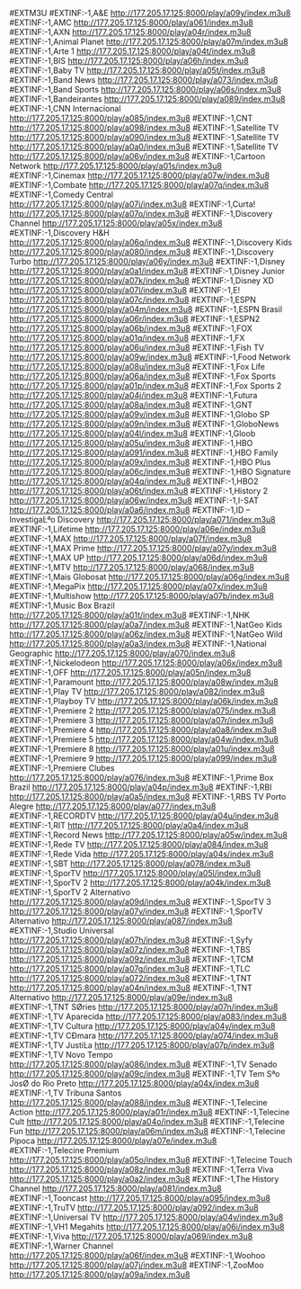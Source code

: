 #EXTM3U
#EXTINF:-1,A&E
http://177.205.17.125:8000/play/a09y/index.m3u8
#EXTINF:-1,AMC
http://177.205.17.125:8000/play/a061/index.m3u8
#EXTINF:-1,AXN
http://177.205.17.125:8000/play/a04r/index.m3u8
#EXTINF:-1,Animal Planet
http://177.205.17.125:8000/play/a07m/index.m3u8
#EXTINF:-1,Arte 1
http://177.205.17.125:8000/play/a04t/index.m3u8
#EXTINF:-1,BIS
http://177.205.17.125:8000/play/a06h/index.m3u8
#EXTINF:-1,Baby TV
http://177.205.17.125:8000/play/a05t/index.m3u8
#EXTINF:-1,Band News
http://177.205.17.125:8000/play/a073/index.m3u8
#EXTINF:-1,Band Sports
http://177.205.17.125:8000/play/a06s/index.m3u8
#EXTINF:-1,Bandeirantes
http://177.205.17.125:8000/play/a089/index.m3u8
#EXTINF:-1,CNN Internacional
http://177.205.17.125:8000/play/a085/index.m3u8
#EXTINF:-1,CNT
http://177.205.17.125:8000/play/a098/index.m3u8
#EXTINF:-1,Satellite TV
http://177.205.17.125:8000/play/a090/index.m3u8
#EXTINF:-1,Satellite TV
http://177.205.17.125:8000/play/a0a0/index.m3u8
#EXTINF:-1,Satellite TV
http://177.205.17.125:8000/play/a06v/index.m3u8
#EXTINF:-1,Cartoon Network
http://177.205.17.125:8000/play/a01s/index.m3u8
#EXTINF:-1,Cinemax
http://177.205.17.125:8000/play/a07w/index.m3u8
#EXTINF:-1,Combate
http://177.205.17.125:8000/play/a07q/index.m3u8
#EXTINF:-1,Comedy Central
http://177.205.17.125:8000/play/a07i/index.m3u8
#EXTINF:-1,Curta!
http://177.205.17.125:8000/play/a07o/index.m3u8
#EXTINF:-1,Discovery Channel
http://177.205.17.125:8000/play/a05x/index.m3u8
#EXTINF:-1,Discovery H&H
http://177.205.17.125:8000/play/a06q/index.m3u8
#EXTINF:-1,Discovery Kids
http://177.205.17.125:8000/play/a080/index.m3u8
#EXTINF:-1,Discovery Turbo
http://177.205.17.125:8000/play/a06y/index.m3u8
#EXTINF:-1,Disney
http://177.205.17.125:8000/play/a0a1/index.m3u8
#EXTINF:-1,Disney Junior
http://177.205.17.125:8000/play/a07k/index.m3u8
#EXTINF:-1,Disney XD
http://177.205.17.125:8000/play/a07l/index.m3u8
#EXTINF:-1,E!
http://177.205.17.125:8000/play/a07c/index.m3u8
#EXTINF:-1,ESPN
http://177.205.17.125:8000/play/a04m/index.m3u8
#EXTINF:-1,ESPN Brasil
http://177.205.17.125:8000/play/a06r/index.m3u8
#EXTINF:-1,ESPN2
http://177.205.17.125:8000/play/a06b/index.m3u8
#EXTINF:-1,FOX
http://177.205.17.125:8000/play/a01q/index.m3u8
#EXTINF:-1,FX
http://177.205.17.125:8000/play/a06u/index.m3u8
#EXTINF:-1,Fish TV
http://177.205.17.125:8000/play/a09w/index.m3u8
#EXTINF:-1,Food Network
http://177.205.17.125:8000/play/a08u/index.m3u8
#EXTINF:-1,Fox Life
http://177.205.17.125:8000/play/a06a/index.m3u8
#EXTINF:-1,Fox Sports
http://177.205.17.125:8000/play/a01p/index.m3u8
#EXTINF:-1,Fox Sports 2
http://177.205.17.125:8000/play/a04j/index.m3u8
#EXTINF:-1,Futura
http://177.205.17.125:8000/play/a08a/index.m3u8
#EXTINF:-1,GNT
http://177.205.17.125:8000/play/a09v/index.m3u8
#EXTINF:-1,Globo SP
http://177.205.17.125:8000/play/a09n/index.m3u8
#EXTINF:-1,GloboNews
http://177.205.17.125:8000/play/a04l/index.m3u8
#EXTINF:-1,Gloob
http://177.205.17.125:8000/play/a05u/index.m3u8
#EXTINF:-1,HBO
http://177.205.17.125:8000/play/a091/index.m3u8
#EXTINF:-1,HBO Family
http://177.205.17.125:8000/play/a09x/index.m3u8
#EXTINF:-1,HBO Plus
http://177.205.17.125:8000/play/a06c/index.m3u8
#EXTINF:-1,HBO Signature
http://177.205.17.125:8000/play/a04q/index.m3u8
#EXTINF:-1,HBO2
http://177.205.17.125:8000/play/a06t/index.m3u8
#EXTINF:-1,History 2
http://177.205.17.125:8000/play/a06w/index.m3u8
#EXTINF:-1,I-SAT
http://177.205.17.125:8000/play/a0a6/index.m3u8
#EXTINF:-1,ID – InvestigaĿªo Discovery
http://177.205.17.125:8000/play/a071/index.m3u8
#EXTINF:-1,Lifetime
http://177.205.17.125:8000/play/a06e/index.m3u8
#EXTINF:-1,MAX
http://177.205.17.125:8000/play/a07f/index.m3u8
#EXTINF:-1,MAX Prime
http://177.205.17.125:8000/play/a07y/index.m3u8
#EXTINF:-1,MAX UP
http://177.205.17.125:8000/play/a06d/index.m3u8
#EXTINF:-1,MTV
http://177.205.17.125:8000/play/a068/index.m3u8
#EXTINF:-1,Mais Globosat
http://177.205.17.125:8000/play/a06g/index.m3u8
#EXTINF:-1,MegaPix
http://177.205.17.125:8000/play/a07x/index.m3u8
#EXTINF:-1,Multishow
http://177.205.17.125:8000/play/a07b/index.m3u8
#EXTINF:-1,Music Box Brazil
http://177.205.17.125:8000/play/a01t/index.m3u8
#EXTINF:-1,NHK
http://177.205.17.125:8000/play/a0a7/index.m3u8
#EXTINF:-1,NatGeo Kids
http://177.205.17.125:8000/play/a06z/index.m3u8
#EXTINF:-1,NatGeo Wild
http://177.205.17.125:8000/play/a0a3/index.m3u8
#EXTINF:-1,National Geographic
http://177.205.17.125:8000/play/a070/index.m3u8
#EXTINF:-1,Nickelodeon
http://177.205.17.125:8000/play/a06x/index.m3u8
#EXTINF:-1,OFF
http://177.205.17.125:8000/play/a05n/index.m3u8
#EXTINF:-1,Paramount
http://177.205.17.125:8000/play/a08w/index.m3u8
#EXTINF:-1,Play TV
http://177.205.17.125:8000/play/a082/index.m3u8
#EXTINF:-1,Playboy TV
http://177.205.17.125:8000/play/a06k/index.m3u8
#EXTINF:-1,Premiere 2
http://177.205.17.125:8000/play/a075/index.m3u8
#EXTINF:-1,Premiere 3
http://177.205.17.125:8000/play/a07r/index.m3u8
#EXTINF:-1,Premiere 4
http://177.205.17.125:8000/play/a0a8/index.m3u8
#EXTINF:-1,Premiere 5
http://177.205.17.125:8000/play/a04w/index.m3u8
#EXTINF:-1,Premiere 8
http://177.205.17.125:8000/play/a01u/index.m3u8
#EXTINF:-1,Premiere 9
http://177.205.17.125:8000/play/a099/index.m3u8
#EXTINF:-1,Premiere Clubes
http://177.205.17.125:8000/play/a076/index.m3u8
#EXTINF:-1,Prime Box Brazil
http://177.205.17.125:8000/play/a04p/index.m3u8
#EXTINF:-1,RBI
http://177.205.17.125:8000/play/a0a5/index.m3u8
#EXTINF:-1,RBS TV Porto Alegre
http://177.205.17.125:8000/play/a077/index.m3u8
#EXTINF:-1,RECORDTV
http://177.205.17.125:8000/play/a04u/index.m3u8
#EXTINF:-1,RIT
http://177.205.17.125:8000/play/a0a4/index.m3u8
#EXTINF:-1,Record News
http://177.205.17.125:8000/play/a05w/index.m3u8
#EXTINF:-1,Rede TV
http://177.205.17.125:8000/play/a084/index.m3u8
#EXTINF:-1,Rede Vida
http://177.205.17.125:8000/play/a04s/index.m3u8
#EXTINF:-1,SBT
http://177.205.17.125:8000/play/a078/index.m3u8
#EXTINF:-1,SporTV
http://177.205.17.125:8000/play/a05l/index.m3u8
#EXTINF:-1,SporTV 2
http://177.205.17.125:8000/play/a04k/index.m3u8
#EXTINF:-1,SporTV 2 Alternativo
http://177.205.17.125:8000/play/a09d/index.m3u8
#EXTINF:-1,SporTV 3
http://177.205.17.125:8000/play/a07v/index.m3u8
#EXTINF:-1,SporTV Alternativo
http://177.205.17.125:8000/play/a087/index.m3u8
#EXTINF:-1,Studio Universal
http://177.205.17.125:8000/play/a07h/index.m3u8
#EXTINF:-1,Syfy
http://177.205.17.125:8000/play/a07z/index.m3u8
#EXTINF:-1,TBS
http://177.205.17.125:8000/play/a09z/index.m3u8
#EXTINF:-1,TCM
http://177.205.17.125:8000/play/a07g/index.m3u8
#EXTINF:-1,TLC
http://177.205.17.125:8000/play/a072/index.m3u8
#EXTINF:-1,TNT
http://177.205.17.125:8000/play/a04n/index.m3u8
#EXTINF:-1,TNT Alternativo
http://177.205.17.125:8000/play/a09e/index.m3u8
#EXTINF:-1,TNT SØries
http://177.205.17.125:8000/play/a07n/index.m3u8
#EXTINF:-1,TV Aparecida
http://177.205.17.125:8000/play/a083/index.m3u8
#EXTINF:-1,TV Cultura
http://177.205.17.125:8000/play/a04y/index.m3u8
#EXTINF:-1,TV CÐmara
http://177.205.17.125:8000/play/a074/index.m3u8
#EXTINF:-1,TV JustiĿa
http://177.205.17.125:8000/play/a07p/index.m3u8
#EXTINF:-1,TV Novo Tempo
http://177.205.17.125:8000/play/a086/index.m3u8
#EXTINF:-1,TV Senado
http://177.205.17.125:8000/play/a09c/index.m3u8
#EXTINF:-1,TV Tem Sªo JosØ do Rio Preto
http://177.205.17.125:8000/play/a04x/index.m3u8
#EXTINF:-1,TV Tribuna Santos
http://177.205.17.125:8000/play/a088/index.m3u8
#EXTINF:-1,Telecine Action
http://177.205.17.125:8000/play/a01r/index.m3u8
#EXTINF:-1,Telecine Cult
http://177.205.17.125:8000/play/a04o/index.m3u8
#EXTINF:-1,Telecine Fun
http://177.205.17.125:8000/play/a06m/index.m3u8
#EXTINF:-1,Telecine Pipoca
http://177.205.17.125:8000/play/a07e/index.m3u8
#EXTINF:-1,Telecine Premium
http://177.205.17.125:8000/play/a05o/index.m3u8
#EXTINF:-1,Telecine Touch
http://177.205.17.125:8000/play/a08z/index.m3u8
#EXTINF:-1,Terra Viva
http://177.205.17.125:8000/play/a0a2/index.m3u8
#EXTINF:-1,The History Channel
http://177.205.17.125:8000/play/a081/index.m3u8
#EXTINF:-1,Tooncast
http://177.205.17.125:8000/play/a095/index.m3u8
#EXTINF:-1,TruTV
http://177.205.17.125:8000/play/a092/index.m3u8
#EXTINF:-1,Universal TV
http://177.205.17.125:8000/play/a04v/index.m3u8
#EXTINF:-1,VH1 Megahits
http://177.205.17.125:8000/play/a06i/index.m3u8
#EXTINF:-1,Viva
http://177.205.17.125:8000/play/a069/index.m3u8
#EXTINF:-1,Warner Channel
http://177.205.17.125:8000/play/a06f/index.m3u8
#EXTINF:-1,Woohoo
http://177.205.17.125:8000/play/a07j/index.m3u8
#EXTINF:-1,ZooMoo
http://177.205.17.125:8000/play/a09a/index.m3u8
